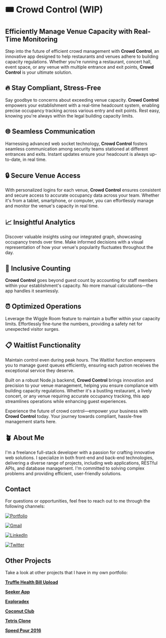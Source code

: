 #  🎟️ Crowd Control (WIP)
## Efficiently Manage Venue Capacity with Real-Time Monitoring

Step into the future of efficient crowd management with **Crowd Control**, an innovative app designed to help restaurants and venues adhere to building capacity regulations. Whether you're running a restaurant, concert hall, event space, or any venue with multiple entrance and exit points, **Crowd Control** is your ultimate solution.

## 🔥 Stay Compliant, Stress-Free

 Say goodbye to concerns about exceeding venue capacity. **Crowd Control** empowers your establishment with a real-time headcount system, enabling precise occupancy tracking across various entry and exit points. Rest easy, knowing you're always within the legal building capacity limits.

## 🌐 Seamless Communication

Harnessing advanced web socket technology, **Crowd Control** fosters seamless communication among security teams stationed at different entrances and exits. Instant updates ensure your headcount is always up-to-date, in real time.

## 🔒 Secure Venue Access

With personalized logins for each venue, **Crowd Control** ensures consistent and secure access to accurate occupancy data across your team. Whether it's from a tablet, smartphone, or computer, you can effortlessly manage and monitor the venue's capacity in real time.

## 📈 Insightful Analytics

Discover valuable insights using our integrated graph, showcasing occupancy trends over time. Make informed decisions with a visual representation of how your venue's popularity fluctuates throughout the day.

## 👥 Inclusive Counting

**Crowd Control** goes beyond guest count by accounting for staff members within your establishment's capacity. No more manual calculations—the app handles it seamlessly.

## ⏰ Optimized Operations 

Leverage the Wiggle Room feature to maintain a buffer within your capacity limits. Effortlessly fine-tune the numbers, providing a safety net for unexpected visitor surges.

## 📋 Waitlist Functionality

Maintain control even during peak hours. The Waitlist function empowers you to manage guest queues efficiently, ensuring each patron receives the exceptional service they deserve.

Built on a robust Node.js backend, **Crowd Control** brings innovation and precision to your venue management, helping you ensure compliance with building capacity regulations. Whether it's a bustling restaurant, a lively concert, or any venue requiring accurate occupancy tracking, this app streamlines operations while enhancing guest experiences.

Experience the future of crowd control—empower your business with **Crowd Control** today. Your journey towards compliant, hassle-free management starts here.

## 🪴 About Me
I'm a freelance full-stack developer with a passion for crafting innovative web solutions. I specialize in both front-end and back-end technologies, delivering a diverse range of projects, including web applications, RESTful APIs, and database management. I'm committed to solving complex problems and providing efficient, user-friendly solutions.

## Contact

For questions or opportunities, feel free to reach out to me through the following channels:

[![Portfolio](https://img.shields.io/badge/Portfolio-Green?style=for-the-badge&logo=ko-fi&logoColor=white)](https://kdshea.com/)

<a href="mailto:daishea@gmail.com"><img src="https://img.shields.io/badge/Gmail-D14836?style=for-the-badge&logo=gmail&logoColor=white" alt="Gmail"></a>

[![LinkedIn](https://img.shields.io/badge/LinkedIn-0A66C2?style=for-the-badge&logo=linkedin&logoColor=white)](https://www.linkedin.com/in/kdshea/)

[![Twitter](https://img.shields.io/badge/Twitter-1DA1F2?style=for-the-badge&logo=twitter&logoColor=white)](https://twitter.com/@kd_shea)

## Other Projects

Take a look at other projects that I have in my own portfolio:

**[Truffle Health Bill Upload](https://github.com/kdshea/Medical-Bill-Upload)**

**[Seeker App](https://github.com/kdshea/Seeker-Full-Stack)** 

**[Exploradex](https//github.com/kdshea/Exploradex-Server)** 

**[Coconut Club](https://github.com/kdshea/Coconut-Club-Site)**

**[Tetris Clone](https://github.com/kdshea/Tetris-Clone)**

**[Speed Pour 2016](https://github.com/kdshea/Speed-Pour-2016)**
